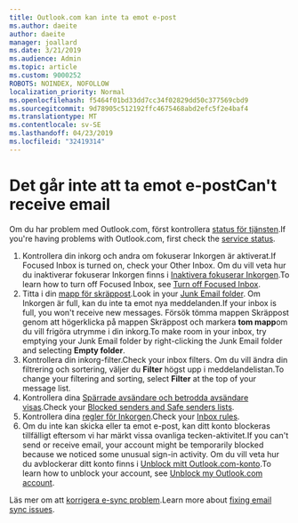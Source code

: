 ```yaml
---
title: Outlook.com kan inte ta emot e-post
ms.author: daeite
author: daeite
manager: joallard
ms.date: 3/21/2019
ms.audience: Admin
ms.topic: article
ms.custom: 9000252
ROBOTS: NOINDEX, NOFOLLOW
localization_priority: Normal
ms.openlocfilehash: f5464f01bd33dd7cc34f02829dd50c377569cbd9
ms.sourcegitcommit: 9d78905c512192ffc4675468abd2efc5f2e4baf4
ms.translationtype: MT
ms.contentlocale: sv-SE
ms.lasthandoff: 04/23/2019
ms.locfileid: "32419314"
---
```

# <a name="cant-receive-email"></a><span data-ttu-id="1cf5b-102">Det går inte att ta emot e-post</span><span class="sxs-lookup"><span data-stu-id="1cf5b-102">Can't receive email</span></span>

<span data-ttu-id="1cf5b-103">Om du har problem med Outlook.com, först kontrollera [status för tjänsten](https://go.microsoft.com/fwlink/p/?linkid=837482).</span><span class="sxs-lookup"><span data-stu-id="1cf5b-103">If you're having problems with Outlook.com, first check the [service status](https://go.microsoft.com/fwlink/p/?linkid=837482).</span></span>

1. <span data-ttu-id="1cf5b-104">Kontrollera din inkorg och andra om fokuserar Inkorgen är aktiverat.</span><span class="sxs-lookup"><span data-stu-id="1cf5b-104">If Focused Inbox is turned on, check your Other Inbox.</span></span> <span data-ttu-id="1cf5b-105">Om du vill veta hur du inaktiverar fokuserar Inkorgen finns i [Inaktivera fokuserar Inkorgen](https://support.office.com/article/f714d94d-9e63-4217-9ccb-6cb2986aa1b2).</span><span class="sxs-lookup"><span data-stu-id="1cf5b-105">To learn how to turn off Focused Inbox, see [Turn off Focused Inbox](https://support.office.com/article/f714d94d-9e63-4217-9ccb-6cb2986aa1b2).</span></span>
1. <span data-ttu-id="1cf5b-106">Titta i din [mapp för skräppost](https://outlook.live.com/mail/junkemail).</span><span class="sxs-lookup"><span data-stu-id="1cf5b-106">Look in your [Junk Email folder](https://outlook.live.com/mail/junkemail).</span></span> <span data-ttu-id="1cf5b-107">Om Inkorgen är full, kan du inte ta emot nya meddelanden.</span><span class="sxs-lookup"><span data-stu-id="1cf5b-107">If your inbox is full, you won't receive new messages.</span></span> <span data-ttu-id="1cf5b-108">Försök tömma mappen Skräppost genom att högerklicka på mappen Skräppost och markera **tom mapp**om du vill frigöra utrymme i din inkorg.</span><span class="sxs-lookup"><span data-stu-id="1cf5b-108">To make room in your inbox, try emptying your Junk Email folder by right-clicking the Junk Email folder and selecting **Empty folder**.</span></span>
1. <span data-ttu-id="1cf5b-109">Kontrollera din inkorg-filter.</span><span class="sxs-lookup"><span data-stu-id="1cf5b-109">Check your inbox filters.</span></span> <span data-ttu-id="1cf5b-110">Om du vill ändra din filtrering och sortering, väljer du **Filter** högst upp i meddelandelistan.</span><span class="sxs-lookup"><span data-stu-id="1cf5b-110">To change your filtering and sorting, select **Filter** at the top of your message list.</span></span>
1. <span data-ttu-id="1cf5b-111">Kontrollera dina [Spärrade avsändare och betrodda avsändare visas](https://outlook.live.com/mail/options/mail/junkEmail).</span><span class="sxs-lookup"><span data-stu-id="1cf5b-111">Check your [Blocked senders and Safe senders lists](https://outlook.live.com/mail/options/mail/junkEmail).</span></span>
1. <span data-ttu-id="1cf5b-112">Kontrollera dina [regler för Inkorgen](https://outlook.live.com/mail/options/mail/rules).</span><span class="sxs-lookup"><span data-stu-id="1cf5b-112">Check your [Inbox rules](https://outlook.live.com/mail/options/mail/rules).</span></span>
1. <span data-ttu-id="1cf5b-113">Om du inte kan skicka eller ta emot e-post, kan ditt konto blockeras tillfälligt eftersom vi har märkt vissa ovanliga tecken-aktivitet.</span><span class="sxs-lookup"><span data-stu-id="1cf5b-113">If you can't send or receive email, your account might be temporarily blocked because we noticed some unusual sign-in activity.</span></span> <span data-ttu-id="1cf5b-114">Om du vill veta hur du avblockerar ditt konto finns i [Unblock mitt Outlook.com-konto](https://support.office.com/article/f4ad2701-d166-4d8b-8a6a-9af2a1f8a4c4).</span><span class="sxs-lookup"><span data-stu-id="1cf5b-114">To learn how to unblock your account, see [Unblock my Outlook.com account](https://support.office.com/article/f4ad2701-d166-4d8b-8a6a-9af2a1f8a4c4).</span></span>

<span data-ttu-id="1cf5b-115">Läs mer om att [korrigera e-sync problem](https://support.office.com/article/d39e3341-8d79-4bf1-b3c7-ded602233642).</span><span class="sxs-lookup"><span data-stu-id="1cf5b-115">Learn more about [fixing email sync issues](https://support.office.com/article/d39e3341-8d79-4bf1-b3c7-ded602233642).</span></span>